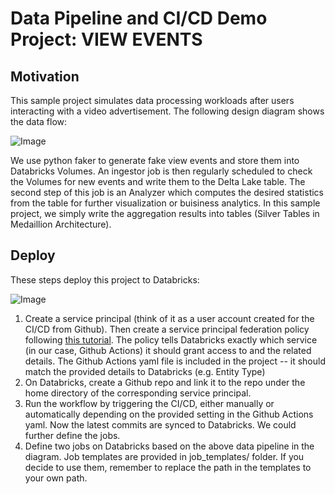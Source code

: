# Data Pipeline and CI/CD Demo Project: VIEW EVENTS

## Motivation
This sample project simulates data processing workloads after users interacting with a video advertisement. The following design diagram shows the data flow:

![Image](https://github.com/user-attachments/assets/aeeaa187-1adf-4cb8-9956-af98aee54c41)

We use python faker to generate fake view events and store them into Databricks Volumes. An  ingestor job is then regularly scheduled to check the Volumes for new events and write them to
the Delta Lake table. The second step of this job is an Analyzer which computes the desired statistics from the table for further visualization or buisiness analytics. In this sample project, we simply write the aggregation results into tables (Silver Tables in Medaillion Architecture).

## Deploy
These steps deploy this project to Databricks:

![Image](https://github.com/user-attachments/assets/f4e1bac6-b1eb-4bc7-a63b-5fef8dae4801)

1. Create a service principal (think of it as a user account created for the CI/CD from Github). Then create a service principal federation policy following [this tutorial](https://docs.databricks.com/aws/en/dev-tools/auth/provider-github). The policy tells Databricks exactly which service (in our case, Github Actions) it should grant access to and the related details. The Github Actions yaml file is included in the project -- it should match the provided details to Databricks (e.g. Entity Type)
2. On Databricks, create a Github repo and link it to the repo under the home directory of the corresponding service principal.
3. Run the workflow by triggering the CI/CD, either manually or automatically depending on the provided setting in the Github Actions yaml. Now the latest commits are synced to Databricks. We could further define the jobs.
4. Define two jobs on Databricks based on the above data pipeline in the diagram. Job templates are provided in job_templates/ folder. If you decide to use them, remember to replace the path in the templates to your own path.